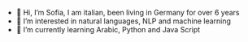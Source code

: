 - 👋 Hi, I’m Sofia, I am italian, been living in Germany for over 6 years
- 👀 I’m interested in natural languages, NLP and machine learning
- 🌱 I’m currently learning Arabic, Python and Java Script

<!---
sofiadipace/sofiadipace is a ✨ special ✨ repository because its `README.md` (this file) appears on your GitHub profile.
You can click the Preview link to take a look at your changes.
--->
